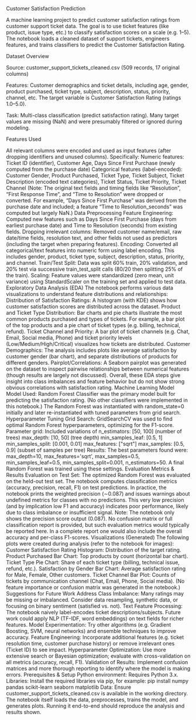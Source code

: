 
Customer Satisfaction Prediction

A machine learning project to predict customer satisfaction ratings from customer support ticket data. The goal is to use ticket features (like product, issue type, etc.) to classify satisfaction scores on a scale (e.g. 1–5). The notebook loads a cleaned dataset of support tickets, engineers features, and trains classifiers to predict the Customer Satisfaction Rating.

Dataset Overview

Source: customer_support_tickets_cleaned.csv (509 records, 17 original columns)

Features: Customer demographics and ticket details, including age, gender, product purchased, ticket type, subject, description, status, priority, channel, etc. The target variable is Customer Satisfaction Rating (ratings 1.0–5.0).

Task: Multi-class classification (predict satisfaction rating). Many target values are missing (NaN) and were presumably filtered or ignored during modeling.


Features Used

All relevant columns were encoded and used as input features (after dropping identifiers and unused columns). Specifically:
Numeric features: Ticket ID (identifier), Customer Age, Days Since First Purchase (newly computed from the purchase date)
Categorical features (label-encoded): Customer Gender, Product Purchased, Ticket Type, Ticket Subject, Ticket Description (encoded text categories), Ticket Status, Ticket Priority, Ticket Channel
(Note: The original text fields and timing fields like “Resolution”, “First Response Time”, and “Time to Resolution” were dropped or converted. For example, “Days Since First Purchase” was derived from the purchase date and included; a feature “Time to Resolution_seconds” was computed but largely NaN.)
Data Preprocessing
Feature Engineering: Computed new features such as Days Since First Purchase (days from earliest purchase date) and Time to Resolution (seconds) from existing fields.
Dropping irrelevant columns: Removed customer name/email, raw date/time fields, resolution text, and other fields not used as predictors (including the target when preparing features).
Encoding: Converted all categorical/text features into numeric form using label encoding. This includes gender, product, ticket type, subject, description, status, priority, and channel.
Train/Test Split: Data was split 60% train, 20% validation, and 20% test via successive train_test_split calls (80/20 then splitting 25% of the train).
Scaling: Feature values were standardized (zero mean, unit variance) using StandardScaler on the training set and applied to test data.
Exploratory Data Analysis (EDA)
The notebook performs various data visualizations to understand feature distributions and relationships:
Distribution of Satisfaction Ratings: A histogram (with KDE) shows how customer satisfaction scores are distributed across the dataset.
Product and Ticket Type Distribution: Bar charts and pie charts illustrate the most common products purchased and types of tickets. For example, a bar plot of the top products and a pie chart of ticket types (e.g. billing, technical, refund).
Ticket Channel and Priority: A bar plot of ticket channels (e.g. Chat, Email, Social media, Phone) and ticket priority levels (Low/Medium/High/Critical) visualizes how tickets are distributed.
Customer Demographics: The analysis includes plots like average satisfaction by customer gender (bar chart), and separate distributions of products for different genders.
Pairplot/Correlations: A Seaborn pairplot was generated on the dataset to inspect pairwise relationships between numerical features (though results are largely not discussed).
Overall, these EDA steps give insight into class imbalances and feature behavior but do not show strong obvious correlations with satisfaction rating.
Machine Learning Model
Model Used: Random Forest Classifier was the primary model built for predicting the satisfaction rating. (No other classifiers were implemented in this notebook.)
The Random Forest was instantiated with random_state=0 initially and later re-instantiated with tuned parameters from grid search.
Hyperparameter Tuning
Grid Search: GridSearchCV was used to find optimal Random Forest hyperparameters, optimizing for the F1-score.
Parameter grid: Included variations of
n_estimators: [50, 100] (number of trees)
max_depth: [10, 50] (tree depth)
min_samples_leaf: [0.5, 1]
min_samples_split: [0.001, 0.01]
max_features: ["sqrt"]
max_samples: [0.5, 0.9] (subset of samples per tree)
Results: The best parameters found were: max_depth=10, max_features='sqrt', max_samples=0.5, min_samples_leaf=0.5, min_samples_split=0.001, n_estimators=50. A final Random Forest was trained using these settings.
Evaluation Metrics & Results
Evaluation on Test Set: The optimized Random Forest was evaluated on the held-out test set.
The notebook computes classification metrics (accuracy, precision, recall, F1) on test predictions. In practice, the notebook prints the weighted precision (∼0.087) and issues warnings about undefined metrics for classes with no predictions. This very low precision (and by implication low F1 and accuracy) indicates poor performance, likely due to class imbalance or insufficient signal.
Note: The notebook only shows the precision score output (0.087). No confusion matrix or full classification report is provided, but such evaluation metrics would typically be reported here. In a complete report one would also include the overall accuracy and per-class F1-scores.
Visualizations (Generated)
The following plots were created during analysis (refer to the notebook for images):
Customer Satisfaction Rating Histogram: Distribution of the target rating.
Product Purchased Bar Chart: Top products by count (horizontal bar chart).
Ticket Type Pie Chart: Share of each ticket type (billing, technical issue, refund, etc.).
Satisfaction by Gender Bar Chart: Average satisfaction rating for Male, Female, Other customers.
Ticket Channel Bar Plot: Counts of tickets by communication channel (Chat, Email, Phone, Social media).
(No feature importance or confusion matrix was generated in the notebook.)
Suggestions for Future Work
Address Class Imbalance: Many ratings may be missing or imbalanced. Consider data resampling, synthetic data, or focusing on binary sentiment (satisfied vs. not).
Text Feature Processing: The notebook naively label-encodes ticket descriptions/subjects. Future work could apply NLP (TF-IDF, word embeddings) on text fields for richer features.
Model Experimentation: Try other algorithms (e.g. Gradient Boosting, SVM, neural networks) and ensemble techniques to improve accuracy.
Feature Engineering: Incorporate additional features (e.g. ticket resolution time, customer purchase history) or remove irrelevant ones (Ticket ID) to see impact.
Hyperparameter Optimization: Use more extensive search or Bayesian optimization; evaluate with cross-validation on all metrics (accuracy, recall, F1).
Validation of Results: Implement confusion matrices and more thorough reporting to identify where the model is making errors.
Prerequisites & Setup
Python environment: Requires Python 3.x.
Libraries: Install the required libraries via pip, for example:
pip install numpy pandas scikit-learn seaborn matplotlib
Data: Ensure customer_support_tickets_cleaned.csv is available in the working directory.
The notebook itself loads the data, preprocesses, trains the model, and generates plots. Running it end-to-end should reproduce the analysis and results shown.

